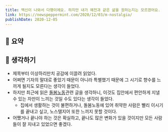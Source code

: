 ```yaml
---
title: 백신이 나와서 다행이에요. 하지만 내가 예전과 같은 삶을 원하는지는 모르겠어요.
link: https://newspeppermint.com/2020/12/03/m-nostalgia/
publishDate: 2020-12-05
---
```

## 📝 요약 

## 🤔 생각하기 
- 제목부터 이상하리만치 공감에 이끌려 읽었다.  
- 어쩌면 기자의 말대로 좋았기 때문이 아니라 특별했기 때문에 그 시기로 향수를 느끼게 될지도 모른다는 생각이 들었다.  
- 하지만 최근에 읽은 [돌봄노동](/docs/Life/who-cares)관련 글을 생각하니, 이것도 집안에서 편안하게 지낼 수 있는 자만이 느끼는 것일 수도 있다는 생각이 들었다.  
  - 집에서 생활하는 것이 불편하거나, 돌봄노동에 있어 취약한 사람은 빨리 이시기를 끝내고 싶고, 노스탤지어 또한 느끼지 못할 것이다.  
- 어쨌거나 끝나야 하는 것은 확실하고, 끝나도 많은 변화가 있을 것이지만 모든 사람들이 잘 지내고 있었으면 좋겠다.  